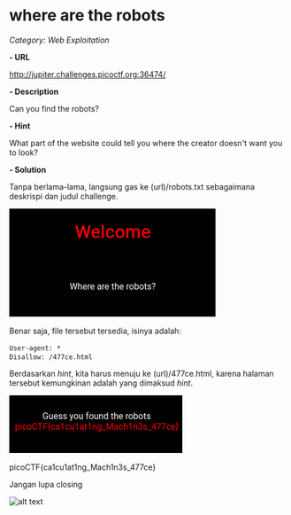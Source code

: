 # where are the robots

*Category: Web Exploitation*

**- URL**

http://jupiter.challenges.picoctf.org:36474/

**- Description**

Can you find the robots?

**- Hint**

What part of the website could tell you where the creator doesn't want you to look?

**- Solution**

Tanpa berlama-lama, langsung gas ke (url)/robots.txt sebagaimana deskrispi dan judul challenge.

![alt text](https://raw.githubusercontent.com/nuzulh/CTF-WriteUp/main/picoCTF/where%20are%20the%20robots/robots.png)

Benar saja, file tersebut tersedia, isinya adalah:

```
User-agent: *
Disallow: /477ce.html
```

Berdasarkan *hint*, kita harus menuju ke (url)/477ce.html, karena halaman tersebut kemungkinan adalah yang dimaksud *hint*.

![alt text](https://raw.githubusercontent.com/nuzulh/CTF-WriteUp/main/picoCTF/where%20are%20the%20robots/flag.png)

picoCTF{ca1cu1at1ng_Mach1n3s_477ce}

Jangan lupa closing

![alt text](https://media.giphy.com/media/lgcUUCXgC8mEo/giphy.gif)
